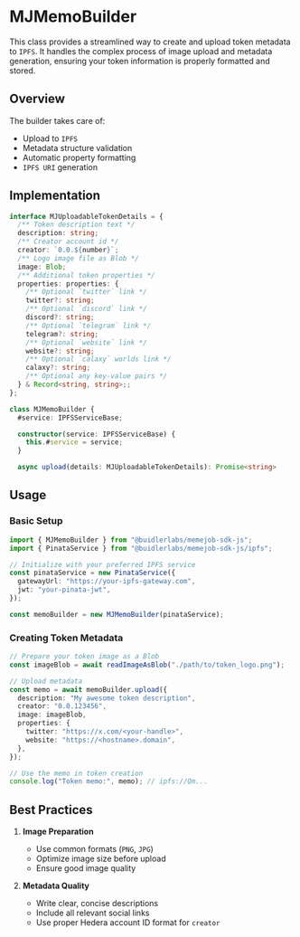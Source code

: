 # MJMemoBuilder

This class provides a streamlined way to create and upload token metadata to `IPFS`. It handles the complex process of image upload and metadata generation, ensuring your token information is properly formatted and stored.

## Overview

The builder takes care of:

- Upload to `IPFS`
- Metadata structure validation
- Automatic property formatting
- `IPFS URI` generation

## Implementation

```typescript
interface MJUploadableTokenDetails = {
  /** Token description text */
  description: string;
  /** Creator account id */
  creator: `0.0.${number}`;
  /** Logo image file as Blob */
  image: Blob;
  /** Additional token properties */
  properties: properties: {
    /** Optional `twitter` link */
    twitter?: string;
    /** Optional `discord` link */
    discord?: string;
    /** Optional `telegram` link */
    telegram?: string;
    /** Optional `website` link */
    website?: string;
    /** Optional `calaxy` worlds link */
    calaxy?: string;
    /** Optional any key-value pairs */
  } & Record<string, string>;;
};
```

```typescript
class MJMemoBuilder {
  #service: IPFSServiceBase;

  constructor(service: IPFSServiceBase) {
    this.#service = service;
  }

  async upload(details: MJUploadableTokenDetails): Promise<string>
```

## Usage

### Basic Setup

```typescript
import { MJMemoBuilder } from "@buidlerlabs/memejob-sdk-js";
import { PinataService } from "@buidlerlabs/memejob-sdk-js/ipfs";

// Initialize with your preferred IPFS service
const pinataService = new PinataService({
  gatewayUrl: "https://your-ipfs-gateway.com",
  jwt: "your-pinata-jwt",
});

const memoBuilder = new MJMemoBuilder(pinataService);
```

### Creating Token Metadata

```typescript
// Prepare your token image as a Blob
const imageBlob = await readImageAsBlob("./path/to/token_logo.png");

// Upload metadata
const memo = await memoBuilder.upload({
  description: "My awesome token description",
  creator: "0.0.123456",
  image: imageBlob,
  properties: {
    twitter: "https://x.com/<your-handle>",
    website: "https://<hostname>.domain",
  },
});

// Use the memo in token creation
console.log("Token memo:", memo); // ipfs://Qm...
```

## Best Practices

1. **Image Preparation**

   - Use common formats (`PNG`, `JPG`)
   - Optimize image size before upload
   - Ensure good image quality

2. **Metadata Quality**
   - Write clear, concise descriptions
   - Include all relevant social links
   - Use proper Hedera account ID format for `creator`
